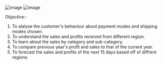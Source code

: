 ![image](https://github.com/Reiine/PowerBi-Sales-Dashboard/assets/19761028/7b130355-bc21-4d62-abab-ae3fb61c55a6)
![image](https://github.com/Reiine/PowerBi-Sales-Dashboard/assets/19761028/2c9a4cb2-6475-4ee4-85e9-3a182d0c7158)


Objective:-
1. To alalyse the customer's behaviour about payment modes and shipping modes chosen.
2. To understand the sales and profits received from different region.
3. To learn about the sales by category and sub-category.
4. To compare previous year's profit and sales to that of the current year.
5. To forecast the sales and profits of the next 15 days based off of diffrent regions.
